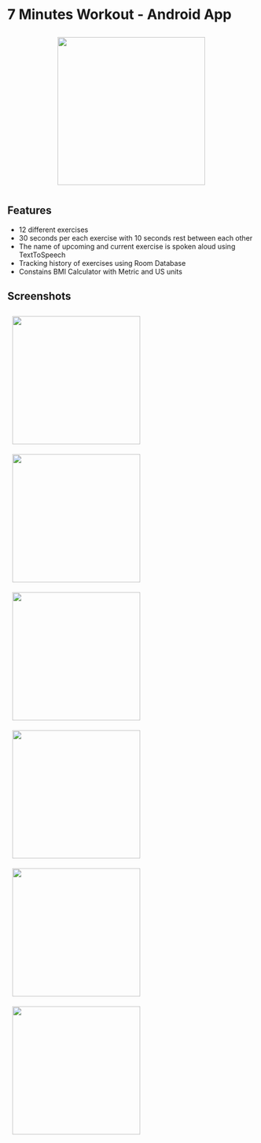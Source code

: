 # 7 Minutes Workout - Android App
<p align="center">
 <img src="app/src/main/ic_launcher-playstore.png" width="300" hspace="10" vspace="10">
 </p>

## Features
* 12 different exercises
* 30 seconds per each exercise with 10 seconds rest between each other
* The name of upcoming and current exercise is spoken aloud using TextToSpeech
* Tracking history of exercises using Room Database
* Constains BMI Calculator with Metric and US units

## Screenshots

<img src="images/main.jpg" align="left"
width="260" hspace="10" vspace="10">
<img src="images/exercise.jpg" align="left"
width="260" hspace="10" vspace="10">

<img src="images/history.jpg" align="left"
width="260" hspace="10" vspace="10">
<img src="images/calculator.jpg" align="left"
width="260" hspace="10" vspace="10">

<img src="images/end.jpg" align="left"
width="260" hspace="10" vspace="10">
<img src="images/calculatorMetric.jpg" align="left"
width="260" hspace="10" vspace="10">
